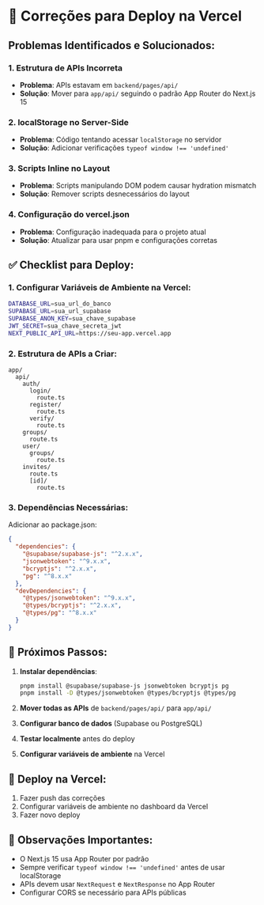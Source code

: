 # 🚨 Correções para Deploy na Vercel

## Problemas Identificados e Solucionados:

### 1. **Estrutura de APIs Incorreta**
- **Problema**: APIs estavam em `backend/pages/api/` 
- **Solução**: Mover para `app/api/` seguindo o padrão App Router do Next.js 15

### 2. **localStorage no Server-Side**
- **Problema**: Código tentando acessar `localStorage` no servidor
- **Solução**: Adicionar verificações `typeof window !== 'undefined'`

### 3. **Scripts Inline no Layout**
- **Problema**: Scripts manipulando DOM podem causar hydration mismatch
- **Solução**: Remover scripts desnecessários do layout

### 4. **Configuração do vercel.json**
- **Problema**: Configuração inadequada para o projeto atual
- **Solução**: Atualizar para usar pnpm e configurações corretas

## ✅ Checklist para Deploy:

### 1. Configurar Variáveis de Ambiente na Vercel:
```bash
DATABASE_URL=sua_url_do_banco
SUPABASE_URL=sua_url_supabase  
SUPABASE_ANON_KEY=sua_chave_supabase
JWT_SECRET=sua_chave_secreta_jwt
NEXT_PUBLIC_API_URL=https://seu-app.vercel.app
```

### 2. Estrutura de APIs a Criar:
```
app/
  api/
    auth/
      login/
        route.ts
      register/
        route.ts
      verify/
        route.ts
    groups/
      route.ts
    user/
      groups/
        route.ts
    invites/
      route.ts
      [id]/
        route.ts
```

### 3. Dependências Necessárias:
Adicionar ao package.json:
```json
{
  "dependencies": {
    "@supabase/supabase-js": "^2.x.x",
    "jsonwebtoken": "^9.x.x",
    "bcryptjs": "^2.x.x",
    "pg": "^8.x.x"
  },
  "devDependencies": {
    "@types/jsonwebtoken": "^9.x.x",
    "@types/bcryptjs": "^2.x.x",
    "@types/pg": "^8.x.x"
  }
}
```

## 🔧 Próximos Passos:

1. **Instalar dependências**:
   ```bash
   pnpm install @supabase/supabase-js jsonwebtoken bcryptjs pg
   pnpm install -D @types/jsonwebtoken @types/bcryptjs @types/pg
   ```

2. **Mover todas as APIs** de `backend/pages/api/` para `app/api/`

3. **Configurar banco de dados** (Supabase ou PostgreSQL)

4. **Testar localmente** antes do deploy

5. **Configurar variáveis de ambiente** na Vercel

## 🚀 Deploy na Vercel:

1. Fazer push das correções
2. Configurar variáveis de ambiente no dashboard da Vercel
3. Fazer novo deploy

## 📝 Observações Importantes:

- O Next.js 15 usa App Router por padrão
- Sempre verificar `typeof window !== 'undefined'` antes de usar localStorage
- APIs devem usar `NextRequest` e `NextResponse` no App Router
- Configurar CORS se necessário para APIs públicas
